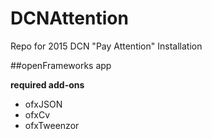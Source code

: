 DCNAttention
============

Repo for 2015 DCN "Pay Attention" Installation


##openFrameworks app

**required add-ons**

- ofxJSON
- ofxCv
- ofxTweenzor